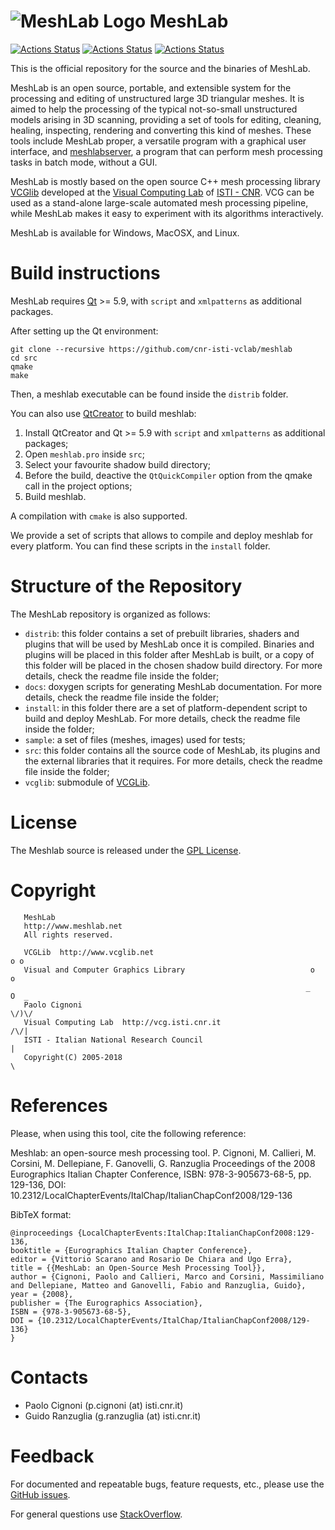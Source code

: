 # ![MeshLab Logo](src/meshlab/images/eye64.png) MeshLab


[![Actions Status](https://github.com/cnr-isti-vclab/meshlab/workflows/CompileUbuntu/badge.svg)](https://github.com/cnr-isti-vclab/meshlab/actions)
[![Actions Status](https://github.com/cnr-isti-vclab/meshlab/workflows/CompileMacOS/badge.svg)](https://github.com/cnr-isti-vclab/meshlab/actions)
[![Actions Status](https://github.com/cnr-isti-vclab/meshlab/workflows/CompileWindows/badge.svg)](https://github.com/cnr-isti-vclab/meshlab/actions)

This is the official repository for the source and the binaries of MeshLab. 

MeshLab is an open source, portable, and extensible system for the processing and editing of unstructured large 3D triangular meshes. It is aimed to help the processing of the typical not-so-small unstructured models arising in 3D scanning, providing a set of tools for editing, cleaning, healing, inspecting, rendering and converting this kind of meshes. These tools include MeshLab proper, a versatile program with a graphical user interface, and [meshlabserver](https://github.com/cnr-isti-vclab/meshlab/blob/master/src/meshlabserver/meshlabserver.txt), a program that can perform mesh processing tasks in batch mode, without a GUI. 

MeshLab is mostly based on the open source C++ mesh processing library [VCGlib](http://www.vcglib.net) developed at the [Visual Computing Lab](http://vcg.isti.cnr.it) of [ISTI - CNR](http://www.isti.cnr.it). VCG can be used as a stand-alone large-scale automated mesh processing pipeline, while MeshLab makes it easy to experiment with its algorithms interactively.

MeshLab is available for Windows, MacOSX, and Linux.

# Build instructions

MeshLab requires [Qt](https://www.qt.io/) >= 5.9, with `script` and `xmlpatterns` as additional packages.

After setting up the Qt environment:

	git clone --recursive https://github.com/cnr-isti-vclab/meshlab
	cd src
	qmake
	make
	
Then, a meshlab executable can be found inside the `distrib` folder.

You can also use [QtCreator](https://www.qt.io/product) to build meshlab:

1. Install QtCreator and Qt >= 5.9 with `script` and `xmlpatterns` as additional packages;
2. Open `meshlab.pro` inside `src`;
3. Select your favourite shadow build directory;
4. Before the build, deactive the `QtQuickCompiler` option from the qmake call in the project options;
5. Build meshlab.

A compilation with `cmake` is also supported. 

We provide a set of scripts that allows to compile and deploy meshlab for every platform. You can find these scripts in the `install` folder.

# Structure of the Repository

The MeshLab repository is organized as follows:

* `distrib`: this folder contains a set of prebuilt libraries, shaders and plugins that will be used by MeshLab once it is compiled. Binaries and plugins will be placed in this folder after MeshLab is built, or a copy of this folder will be placed in the chosen shadow build directory. For more details, check the readme file inside the folder;
* `docs`: doxygen scripts for generating MeshLab documentation. For more details, check the readme file inside the folder;
* `install`: in this folder there are a set of platform-dependent script to build and deploy MeshLab. For more details, check the readme file inside the folder;
* `sample`: a set of files (meshes, images) used for tests;
* `src`: this folder contains all the source code of MeshLab, its plugins and the external libraries that it requires. For more details, check the readme file inside the folder; 
* `vcglib`: submodule of [VCGLib](https://github.com/cnr-isti-vclab/vcglib).
 
# License

 The Meshlab source is released under the [GPL License](LICENSE.txt).
 
# Copyright

```
   MeshLab
   http://www.meshlab.net
   All rights reserved.

   VCGLib  http://www.vcglib.net                                         o o
   Visual and Computer Graphics Library                            o     o
                                                                  _   O  _
   Paolo Cignoni                                                    \/)\/
   Visual Computing Lab  http://vcg.isti.cnr.it                    /\/|
   ISTI - Italian National Research Council                           |
   Copyright(C) 2005-2018                                             \
```

# References

Please, when using this tool, cite the following reference:

Meshlab: an open-source mesh processing tool. P. Cignoni, M. Callieri, M. Corsini, M. Dellepiane, F. Ganovelli, G. Ranzuglia
Proceedings of the 2008 Eurographics Italian Chapter Conference, ISBN: 978-3-905673-68-5, pp. 129-136, DOI: 10.2312/LocalChapterEvents/ItalChap/ItalianChapConf2008/129-136

BibTeX format:

```
@inproceedings {LocalChapterEvents:ItalChap:ItalianChapConf2008:129-136,
booktitle = {Eurographics Italian Chapter Conference},
editor = {Vittorio Scarano and Rosario De Chiara and Ugo Erra},
title = {{MeshLab: an Open-Source Mesh Processing Tool}},
author = {Cignoni, Paolo and Callieri, Marco and Corsini, Massimiliano and Dellepiane, Matteo and Ganovelli, Fabio and Ranzuglia, Guido},
year = {2008},
publisher = {The Eurographics Association},
ISBN = {978-3-905673-68-5},
DOI = {10.2312/LocalChapterEvents/ItalChap/ItalianChapConf2008/129-136}
}
```

# Contacts

 - Paolo Cignoni (p.cignoni (at) isti.cnr.it)
 - Guido Ranzuglia (g.ranzuglia (at) isti.cnr.it)

# Feedback

For documented and repeatable bugs, feature requests, etc., please use the [GitHub issues](https://github.com/cnr-isti-vclab/meshlab/issues).

For general questions use [StackOverflow](http://stackoverflow.com/questions/tagged/meshlab).



